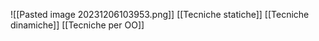 ![[Pasted image 20231206103953.png]]
[[Tecniche statiche]]
[[Tecniche dinamiche]]
[[Tecniche per OO]]